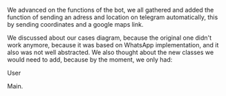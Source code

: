 We advanced on the functions of the bot, we all gathered and added the function of sending an adress and location on telegram automatically, this by sending coordinates and a google maps link.

We discussed about our cases diagram, because the original one didn't work anymore, because it was based on WhatsApp implementation, and it also was not well abstracted.
We also thought about the new classes we would need to add, because by the moment, we only had:

User

Main.


